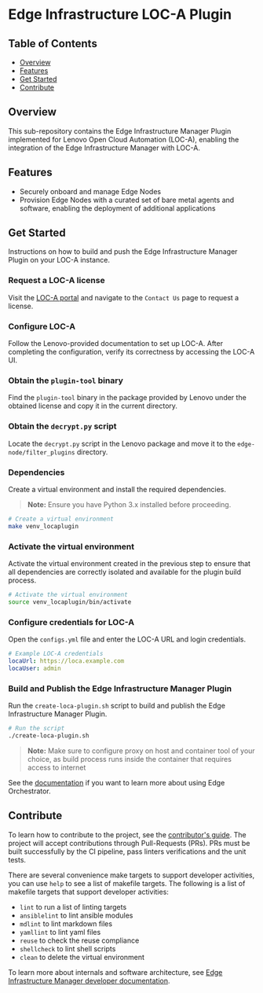 # Edge Infrastructure LOC-A Plugin

## Table of Contents

- [Overview](#overview)
- [Features](#features)
- [Get Started](#get-started)
- [Contribute](#contribute)

## Overview

This sub-repository contains the Edge Infrastructure Manager Plugin implemented for Lenovo Open Cloud Automation
(LOC-A), enabling the integration of the Edge Infrastructure Manager with LOC-A.

## Features

- Securely onboard and manage Edge Nodes
- Provision Edge Nodes with a curated set of bare metal agents and software, enabling the deployment of additional
applications

## Get Started

Instructions on how to build and push the Edge Infrastructure Manager Plugin on your LOC-A instance.

### Request a LOC-A license

Visit the [LOC-A portal](https://www.lenovo.com/us/en/servers-storage/software/open-cloud-automation/) and navigate
to the `Contact Us` page to request a license.

### Configure LOC-A

Follow the Lenovo-provided documentation to set up LOC-A. After completing the configuration, verify its correctness
by accessing the LOC-A UI.

### Obtain the `plugin-tool` binary

Find the `plugin-tool` binary in the package provided by Lenovo under the obtained license and copy it in the current directory.

### Obtain the `decrypt.py` script

Locate the `decrypt.py` script in the Lenovo package and move it to the `edge-node/filter_plugins` directory.

### Dependencies

Create a virtual environment and install the required dependencies.

> **Note:** Ensure you have Python 3.x installed before proceeding.

```bash
# Create a virtual environment
make venv_locaplugin
```

### Activate the virtual environment

Activate the virtual environment created in the previous step to ensure that all dependencies are correctly isolated
and available for the plugin build process.

```bash
# Activate the virtual environment
source venv_locaplugin/bin/activate
```

### Configure credentials for LOC-A

Open the `configs.yml` file and enter the LOC-A URL and login credentials.

```yaml
# Example LOC-A credentials
locaUrl: https://loca.example.com
locaUser: admin
```

### Build and Publish the Edge Infrastructure Manager Plugin

Run the `create-loca-plugin.sh` script to build and publish the Edge Infrastructure Manager Plugin.

```bash
# Run the script
./create-loca-plugin.sh
```

> **Note:** Make sure to configure proxy on host and container tool of your choice, as build process runs inside
> the container that requires access to internet

See the [documentation][user-guide-url] if you want to learn more about using Edge Orchestrator.

## Contribute

To learn how to contribute to the project, see the [contributor's guide][contributors-guide-url]. The project will
accept contributions through Pull-Requests (PRs). PRs must be built successfully by the CI pipeline, pass linters
verifications and the unit tests.

There are several convenience make targets to support developer activities, you can use `help` to see a list of makefile
targets. The following is a list of makefile targets that support developer activities:

- `lint` to run a list of linting targets
- `ansiblelint` to lint ansible modules
- `mdlint` to lint markdown files
- `yamllint` to lint yaml files
- `reuse` to check the reuse compliance
- `shellcheck` to lint shell scripts
- `clean` to delete the virtual environment

To learn more about internals and software architecture, see
[Edge Infrastructure Manager developer documentation][inframanager-dev-guide-url].

[user-guide-url]: https://literate-adventure-7vjeyem.pages.github.io/edge_orchestrator/user_guide_main/content/user_guide/get_started_guide/gsg_content.html
[inframanager-dev-guide-url]: (https://literate-adventure-7vjeyem.pages.github.io/edge_orchestrator/user_guide_main/content/user_guide/get_started_guide/gsg_content.html)
[contributors-guide-url]: https://literate-adventure-7vjeyem.pages.github.io/edge_orchestrator/user_guide_main/content/user_guide/index.html
